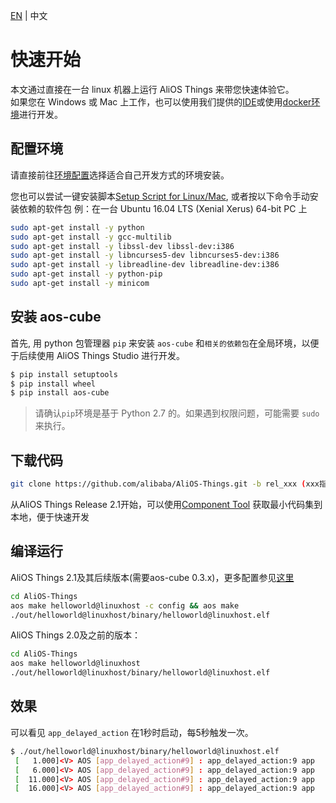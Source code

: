 [EN](Quick-Start) | 中文

# 快速开始

本文通过直接在一台 linux 机器上运行 AliOS Things 来带您快速体验它。  
如果您在 Windows 或 Mac 上工作，也可以使用我们提供的[IDE](AliOS-Things-Studio)或使用[docker环境](AliOS-Things-Docker-Environment-Setup)进行开发。

## 配置环境

请直接前往[环境配置](AliOS-Things-Environment-Setup#1-system-environment-setup)选择适合自己开发方式的环境安装。

您也可以尝试一键安装脚本[Setup Script for Linux/Mac](https://alios-things-public.oss-cn-hangzhou.aliyuncs.com/setup_linux_osx.sh),
或者按以下命令手动安装依赖的软件包
例：在一台 Ubuntu 16.04 LTS (Xenial Xerus) 64-bit PC 上
```bash
sudo apt-get install -y python
sudo apt-get install -y gcc-multilib
sudo apt-get install -y libssl-dev libssl-dev:i386
sudo apt-get install -y libncurses5-dev libncurses5-dev:i386
sudo apt-get install -y libreadline-dev libreadline-dev:i386
sudo apt-get install -y python-pip
sudo apt-get install -y minicom
```
## 安装 aos-cube
首先, 用 python 包管理器 `pip` 来安装 `aos-cube` 和`相关的依赖包`在全局环境，以便于后续使用 AliOS Things Studio 进行开发。
```bash
$ pip install setuptools
$ pip install wheel
$ pip install aos-cube
```
> 请确认`pip`环境是基于 Python 2.7 的。如果遇到权限问题，可能需要 `sudo` 来执行。

## 下载代码

```bash
git clone https://github.com/alibaba/AliOS-Things.git -b rel_xxx (xxx指发布版本号，如3.0.0、2.1.0等)
```

从AliOS Things Release 2.1开始，可以使用[Component Tool](https://aliosthings.iot.aliyun.com/aos/download) 获取最小代码集到本地，便于快速开发

## 编译运行

AliOS Things 2.1及其后续版本(需要aos-cube 0.3.x)，更多配置参见[这里](AliOS-Things-Build-Configuration.zh)
```bash
cd AliOS-Things
aos make helloworld@linuxhost -c config && aos make
./out/helloworld@linuxhost/binary/helloworld@linuxhost.elf
```

AliOS Things 2.0及之前的版本：
```bash
cd AliOS-Things
aos make helloworld@linuxhost
./out/helloworld@linuxhost/binary/helloworld@linuxhost.elf
```

## 效果

可以看见 `app_delayed_action` 在1秒时启动，每5秒触发一次。
```bash
$ ./out/helloworld@linuxhost/binary/helloworld@linuxhost.elf
 [   1.000]<V> AOS [app_delayed_action#9] : app_delayed_action:9 app
 [   6.000]<V> AOS [app_delayed_action#9] : app_delayed_action:9 app
 [  11.000]<V> AOS [app_delayed_action#9] : app_delayed_action:9 app
 [  16.000]<V> AOS [app_delayed_action#9] : app_delayed_action:9 app
 ```
